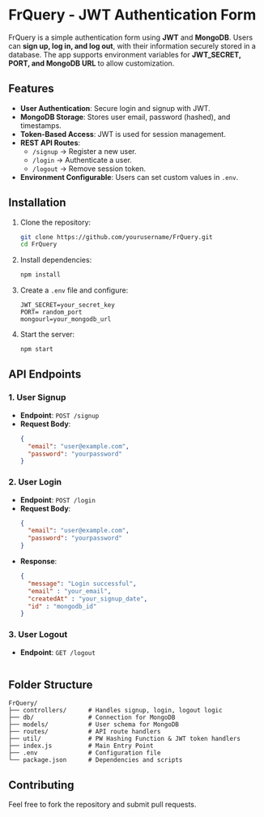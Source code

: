 # FrQuery - JWT Authentication Form

FrQuery is a simple authentication form using **JWT** and **MongoDB**. Users can **sign up, log in, and log out**, with their information securely stored in a database. The app supports environment variables for **JWT\_SECRET, PORT, and MongoDB URL** to allow customization.

## Features

- **User Authentication**: Secure login and signup with JWT.
- **MongoDB Storage**: Stores user email, password (hashed), and timestamps.
- **Token-Based Access**: JWT is used for session management.
- **REST API Routes**:
  - `/signup` → Register a new user.
  - `/login` → Authenticate a user.
  - `/logout` → Remove session token.
- **Environment Configurable**: Users can set custom values in `.env`.

## Installation

1. Clone the repository:
   ```sh
   git clone https://github.com/yourusername/FrQuery.git
   cd FrQuery
   ```
2. Install dependencies:
   ```sh
   npm install
   ```
3. Create a `.env` file and configure:
   ```env
   JWT_SECRET=your_secret_key
   PORT= random_port
   mongourl=your_mongodb_url
   ```
4. Start the server:
   ```sh
   npm start
   ```

## API Endpoints

### 1. User Signup

- **Endpoint**: `POST /signup`
- **Request Body**:
  ```json
  {
    "email": "user@example.com",
    "password": "yourpassword"
  }
  ```

### 2. User Login

- **Endpoint**: `POST /login`
- **Request Body**:
  ```json
  {
    "email": "user@example.com",
    "password": "yourpassword"
  }
  ```
- **Response**:
  ```json
  {
    "message": "Login successful",
    "email" : "your_email",
    "createdAt" : "your_signup_date",
    "id" : "mongodb_id"
  }
  ```

### 3. User Logout

- **Endpoint**: `GET /logout`

  ```

## Folder Structure

```
FrQuery/
├── controllers/      # Handles signup, login, logout logic
├── db/               # Connection for MongoDB
├── models/           # User schema for MongoDB
├── routes/           # API route handlers
├── util/             # PW Hashing Function & JWT token handlers 
├── index.js          # Main Entry Point
├── .env              # Configuration file
└── package.json      # Dependencies and scripts
```

## Contributing

Feel free to fork the repository and submit pull requests.

##

